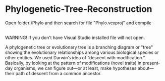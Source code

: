 # Phylogenetic-Tree-Reconstruction

Open folder /Phylo and then search for file "Phylo.vcxproj" and compile

<br>WARNING! If you don't have Visual Studio installed file will not open.

A phylogenetic tree or evolutionary tree is a branching diagram or "tree" showing the evolutionary relationships among various biological species or other entities. We used Darwin’s idea of “descent with modification.” Basically, by looking at the pattern of modifications (novel traits) in present-day organisms, we can figure out—or at least, make hypotheses about—their path of descent from a common ancestor.
